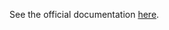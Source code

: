 See the official documentation [here](https://everlytic.github.io/push-notifications-documentation/android/readme.html).

